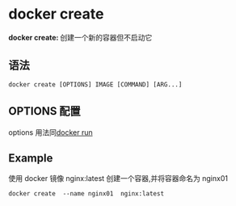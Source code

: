 # docker create

<b>docker create: </b>创建一个新的容器但不启动它

## 语法

```
docker create [OPTIONS] IMAGE [COMMAND] [ARG...]
```

## OPTIONS 配置

options 用法同[docker run](./run.md)

## Example

使用 docker 镜像 nginx:latest 创建一个容器,并将容器命名为 nginx01

```
docker create  --name nginx01  nginx:latest
```
